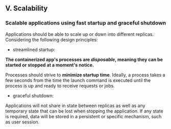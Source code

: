 ## V. Scalability
### Scalable applications using fast startup and graceful shutdown

Applications should be able to scale up or down into different replicas. Considering the following design principles:


- streamlined startup:


**The containerized app's processes are *disposable*, meaning they can be started or stopped at a moment's notice.** 

Processes should strive to **minimize startup time**.  Ideally, a process takes a few seconds from the time the launch command is executed until the process is up and ready to receive requests or jobs. 

- graceful shutdown: 

Applications will not share in state between replicas as well as any temporary state that can be lost when stopping the application. If any state is required, data will be stored in a persistent or specific mechanism, such as user session.


